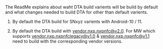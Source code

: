 The ReadMe explains about waht DTA build varients will be build by default and
what changes needed to build DTA for other than default varients.

1) By default the DTA build for SNxyz varients with Android-10 / 11.

2) By default the DTA build with vendor.nxp.nxpnfc@v2.0. For MW which supports
   vendor.nxp.nxpnfclegacy@v1.0 & vendor.nxp.nxpnfc@v1.1 need to build with the
corresponding vendor versions.
